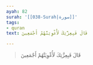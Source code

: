 ```yaml
---
ayah: 82
surah: '[[038-Surah|سورة]]'
tags:
- quran
text: قَالَ فَبِعِزَّتِكَ لَأُغْوِيَنَّهُمْ أَجْمَعِينَ

---
```

> قَالَ فَبِعِزَّتِكَ لَأُغْوِيَنَّهُمْ أَجْمَعِينَ
